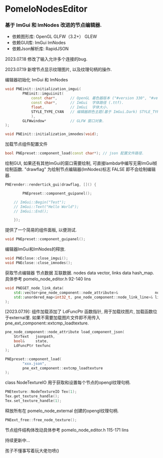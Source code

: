 # PomeloNodesEditor
### 基于 ImGui 和 ImNodes 改进的节点编辑器.

- 依赖图形库:     OpenGL GLFW（3.2+） GLEW
- 依赖GUI库:      ImGui ImNodes
- 依赖Json解析库: RapidJSON

2023.07.18 修改了输入允许多个连接的bug.

2023.07.19 新增节点显示纹理图片, 以及纹理句柄的操作.

编辑器初始化 ImGui 和 ImNodes
```cpp
void PNEinit::initialization_imgui(
        PNEinit::imguiinit(
            const char*,      // OpenGL 着色器版本 ("#version 330", "#version 460"). 
            const char*,      // ImGui  字体路径 (.ttf).
            float,            // ImGui  字体大小.
            STYLE_TYPE_CYAN   // 编辑器颜色主题(基于 ImGui.Dark) STYLE_TYPE_ORANGE, STYLE_TYPE_PINK
            ), 
        GLFWwindow*           // GLFW 窗口对象.
);

void PNEinit::initialization_imnodes(void);
```

加载节点组件配置文件
```cpp
bool PNEpreset::component_load(const char*); // json 配置文件路径.
```

绘制GUI, 如果还有其他ImGui的窗口需要绘制, 可直接lambda中编写无需ImGui帧绘制函数.
"drawflag" 为绘制节点编辑器(ImNodes)标志 FALSE 即不会绘制编辑器.
```cpp
PNErender::rendertick_gui(drawflag, []() {

        PNEpreset::component_guipanel();

	// ImGui::Begin("Test");
	// ImGui::Text("Hello World");
	// ImGui::End();

    });
```
提供了一个简易的组件面板, 以便测试.
```cpp
void PNEpreset::component_guipanel();
```

编辑器ImGui和ImNodes的释放.
```cpp
void PNEclose::close_imgui();
void PNEclose::close_imnodes();
```

获取节点编辑器 节点数据 互联数据.
nodes data vector, links data hash_map.
具体参考 pomelo_node_editor.h 92-140 lins
```cpp
void PNEGET_node_link_data(
	std::vector<pne_node_component::node_attribute>&                 node_data,
	std::unordered_map<int32_t, pne_node_component::node_link_line>& link_data
);
```

[2023.07.19]:
组件加载添加了 LdFuncPtr 函数指针, 用于加载纹图片, 加载函数位于external里.
如果不需要加载图片文件即不用传入 pne_ext_component::extcmp_loadtexture.
```cpp
pne_node_component::node_attribute load_component_json(
	StrText   jsonpath, 
	bool&     state,
	LdFuncPtr texfunc
);

PNEpreset::component_load(
        "xxx.json", 
        pne_ext_component::extcmp_loadtexture
);
```

class NodeTextureIO 用于获取和设置每个节点的opengl纹理句柄.
```cpp
PNEtexture::NodeTextureIO Tex(1);
Tex.get_texture_handle();
Tex.set_texture_handle(1);
```

释放所有在 pomelo_node_external 创建的opengl纹理句柄.
```cpp
PNEext_free::free_node_texture();
```

节点组件结构体改动具体参考 pomelo_node_editor.h 115-171 lins

持续更新中...

孩子不懂事写着玩大佬勿喷()
